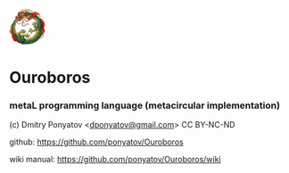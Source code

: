 ![logo](ouroboros.png)
# Ouroboros
### metaL programming language (metacircular implementation)

(c) Dmitry Ponyatov <<dponyatov@gmail.com>> CC BY-NC-ND

github: https://github.com/ponyatov/Ouroboros

wiki manual: https://github.com/ponyatov/Ouroboros/wiki
